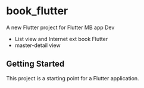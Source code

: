 # book_flutter

A new Flutter project for Flutter MB app Dev
- List view and Internet ext book Flutter
- master-detail view

## Getting Started

This project is a starting point for a Flutter application.

